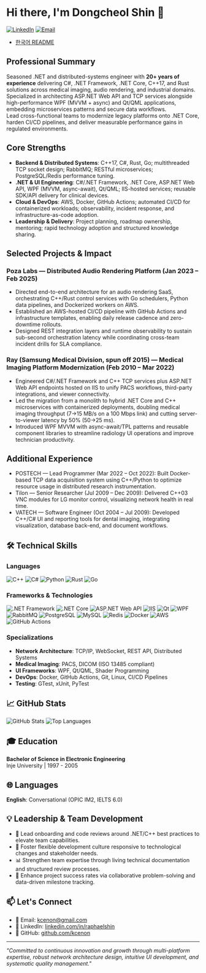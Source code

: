 # Hi there, I'm Dongcheol Shin 👋

[![LinkedIn](https://img.shields.io/badge/LinkedIn-raphaelshin-blue?style=flat&logo=linkedin)](https://www.linkedin.com/in/raphaelshin/)
[![Email](https://img.shields.io/badge/Email-kcenon@gmail.com-red?style=flat&logo=gmail)](mailto:kcenon@gmail.com)

- [한국어 README](README.ko.md)

## Professional Summary

Seasoned .NET and distributed-systems engineer with **20+ years of experience** delivering C#, .NET Framework, .NET Core, C++17, and Rust solutions across medical imaging, audio rendering, and industrial domains.  
Specialized in architecting ASP.NET Web API and TCP services alongside high-performance WPF (MVVM + async) and Qt/QML applications, embedding microservices patterns and secure data workflows.  
Lead cross-functional teams to modernize legacy platforms onto .NET Core, harden CI/CD pipelines, and deliver measurable performance gains in regulated environments.

## Core Strengths

- **Backend & Distributed Systems**: C++17, C#, Rust, Go; multithreaded TCP socket design; RabbitMQ; RESTful microservices; PostgreSQL/Redis performance tuning.  
- **.NET & UI Engineering**: C#/.NET Framework, .NET Core, ASP.NET Web API, WPF (MVVM, async-await), Qt/QML; IIS-hosted services; reusable SDK/API delivery for clinical devices.  
- **Cloud & DevOps**: AWS, Docker, GitHub Actions; automated CI/CD for containerized workloads; observability, incident response, and infrastructure-as-code adoption.  
- **Leadership & Delivery**: Project planning, roadmap ownership, mentoring; rapid technology adoption and structured knowledge sharing.

## Selected Projects & Impact

### Poza Labs — Distributed Audio Rendering Platform (Jan 2023 – Feb 2025)
- Directed end-to-end architecture for an audio rendering SaaS, orchestrating C++/Rust control services with Go schedulers, Python data pipelines, and Dockerized workers on AWS.  
- Established an AWS-hosted CI/CD pipeline with GitHub Actions and infrastructure templates, enabling daily release cadence and zero-downtime rollouts.  
- Designed REST integration layers and runtime observability to sustain sub-second orchestration latency while coordinating cross-team incident drills for SLA compliance.

### Ray (Samsung Medical Division, spun off 2015) — Medical Imaging Platform Modernization (Feb 2010 – Mar 2022)
- Engineered C#/.NET Framework and C++ TCP services plus ASP.NET Web API endpoints hosted on IIS to unify PACS workflows, third-party integrations, and viewer connectivity.  
- Led the migration from a monolith to hybrid .NET Core and C++ microservices with containerized deployments, doubling medical imaging throughput (7→15 MB/s on a 100 Mbps link) and cutting server-to-viewer latency by 50% (50→25 ms).
- Introduced WPF MVVM with async-await/TPL patterns and reusable component libraries to streamline radiology UI operations and improve technician productivity.

## Additional Experience

- POSTECH — Lead Programmer (Mar 2022 – Oct 2022): Built Docker-based TCP data acquisition system using C++/Python to optimize resource usage in distributed research instrumentation.  
- Tilon — Senior Researcher (Jul 2009 – Dec 2009): Delivered C++03 VNC modules for LG monitor control, visualizing network health in real time.  
- VATECH — Software Engineer (Oct 2004 – Jul 2009): Developed C++/C# UI and reporting tools for dental imaging, integrating visualization, database back-end, and document workflows.

## 🛠️ Technical Skills

### Languages
![C++](https://img.shields.io/badge/C++-00599C?style=flat&logo=c%2B%2B&logoColor=white)
![C#](https://img.shields.io/badge/C%23-239120?style=flat&logo=c-sharp&logoColor=white)
![Python](https://img.shields.io/badge/Python-3776AB?style=flat&logo=python&logoColor=white)
![Rust](https://img.shields.io/badge/Rust-000000?style=flat&logo=rust&logoColor=white)
![Go](https://img.shields.io/badge/Go-00ADD8?style=flat&logo=go&logoColor=white)

### Frameworks & Technologies
![.NET Framework](https://img.shields.io/badge/.NET%20Framework-512BD4?style=flat&logo=.net&logoColor=white)
![.NET Core](https://img.shields.io/badge/.NET%20Core-512BD4?style=flat&logo=.net&logoColor=white)
![ASP.NET Web API](https://img.shields.io/badge/ASP.NET%20Web%20API-512BD4?style=flat&logo=.net&logoColor=white)
![IIS](https://img.shields.io/badge/IIS-0078D7?style=flat&logo=microsoft&logoColor=white)
![Qt](https://img.shields.io/badge/Qt-41CD52?style=flat&logo=qt&logoColor=white)
![WPF](https://img.shields.io/badge/WPF-512BD4?style=flat&logo=.net&logoColor=white)
![RabbitMQ](https://img.shields.io/badge/RabbitMQ-FF6600?style=flat&logo=rabbitmq&logoColor=white)
![PostgreSQL](https://img.shields.io/badge/PostgreSQL-316192?style=flat&logo=postgresql&logoColor=white)
![MySQL](https://img.shields.io/badge/MySQL-4479A1?style=flat&logo=mysql&logoColor=white)
![Redis](https://img.shields.io/badge/Redis-DC382D?style=flat&logo=redis&logoColor=white)
![Docker](https://img.shields.io/badge/Docker-2496ED?style=flat&logo=docker&logoColor=white)
![AWS](https://img.shields.io/badge/AWS-232F3E?style=flat&logo=amazon-aws&logoColor=white)
![GitHub Actions](https://img.shields.io/badge/GitHub%20Actions-2088FF?style=flat&logo=githubactions&logoColor=white)

### Specializations
- **Network Architecture**: TCP/IP, WebSocket, REST API, Distributed Systems
- **Medical Imaging**: PACS, DICOM (ISO 13485 compliant)
- **UI Frameworks**: WPF, Qt/QML, Shader Programming
- **DevOps**: Docker, GitHub Actions, Git, Linux, CI/CD Pipelines
- **Testing**: GTest, xUnit, PyTest

## 📈 GitHub Stats

![GitHub Stats](https://github-readme-stats.vercel.app/api?username=kcenon&show_icons=true&theme=radical)
![Top Languages](https://github-readme-stats.vercel.app/api/top-langs/?username=kcenon&layout=compact&theme=radical)

## 🎓 Education

**Bachelor of Science in Electronic Engineering**  
Inje University | 1997 - 2005

## 🌐 Languages

**English**: Conversational (OPIC IM2, IELTS 6.0)

## 💡 Leadership & Team Development

- 🌟 Lead onboarding and code reviews around .NET/C++ best practices to elevate team capabilities.
- 🤝 Foster flexible development culture responsive to technological changes and stakeholder needs.
- 📊 Strengthen team expertise through living technical documentation and structured review processes.
- 🎯 Enhance project success rates via collaborative problem-solving and data-driven milestone tracking.

## 📫 Let's Connect

- 📧 Email: [kcenon@gmail.com](mailto:kcenon@gmail.com)
- 💼 LinkedIn: [linkedin.com/in/raphaelshin](https://www.linkedin.com/in/raphaelshin/)
- 🐙 GitHub: [github.com/kcenon](https://github.com/kcenon)

---

*"Committed to continuous innovation and growth through multi-platform expertise, robust network architecture design, intuitive UI development, and systematic quality management."*
